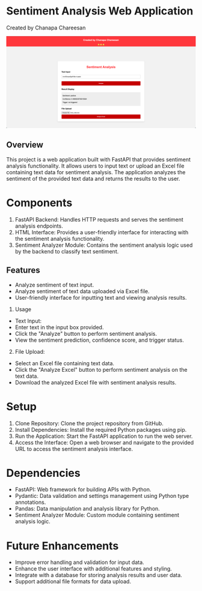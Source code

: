 # Sentiment Analysis Web Application
Created by  Chanapa Chareesan

![Sentiment Analysis Web App](web.png)

## Overview
This project is a web application built with FastAPI that provides sentiment analysis functionality. It allows users to input text or upload an Excel file containing text data for sentiment analysis. The application analyzes the sentiment of the provided text data and returns the results to the user.

# Components
1. FastAPI Backend: Handles HTTP requests and serves the sentiment analysis endpoints.
2. HTML Interface: Provides a user-friendly interface for interacting with the sentiment analysis functionality.
3. Sentiment Analyzer Module: Contains the sentiment analysis logic used by the backend to classify text sentiment.
## Features
- Analyze sentiment of text input.
- Analyze sentiment of text data uploaded via Excel file.
- User-friendly interface for inputting text and viewing analysis results.
1. Usage
  - Text Input:
  - Enter text in the input box provided.
  - Click the "Analyze" button to perform sentiment analysis.
  - View the sentiment prediction, confidence score, and trigger status.
2. File Upload:
  - Select an Excel file containing text data.
  - Click the "Analyze Excel" button to perform sentiment analysis on the text data.
  - Download the analyzed Excel file with sentiment analysis results.
# Setup
1. Clone Repository: Clone the project repository from GitHub.
2. Install Dependencies: Install the required Python packages using pip.
3. Run the Application: Start the FastAPI application to run the web server.
4. Access the Interface: Open a web browser and navigate to the provided URL to access the sentiment analysis interface.
# Dependencies
- FastAPI: Web framework for building APIs with Python.
- Pydantic: Data validation and settings management using Python type annotations.
- Pandas: Data manipulation and analysis library for Python.
- Sentiment Analyzer Module: Custom module containing sentiment analysis logic.
# Future Enhancements
- Improve error handling and validation for input data.
- Enhance the user interface with additional features and styling.
- Integrate with a database for storing analysis results and user data.
- Support additional file formats for data upload.
